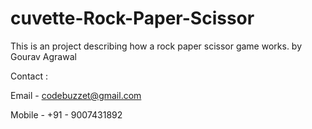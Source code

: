 # cuvette-Rock-Paper-Scissor
This is an project describing how a rock paper scissor game works.
by Gourav Agrawal

Contact :

Email - codebuzzet@gmail.com

Mobile - +91 - 9007431892
